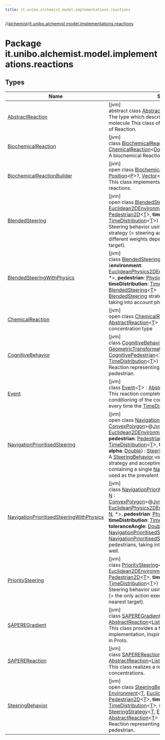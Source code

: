 ```yaml
---
title: it.unibo.alchemist.model.implementations.reactions
---
```

//[alchemist](../../index.html)/[it.unibo.alchemist.model.implementations.reactions](index.html)



# Package it.unibo.alchemist.model.implementations.reactions



## Types


| Name | Summary |
|---|---|
| [AbstractReaction](-abstract-reaction/index.html) | [jvm]<br>abstract class [AbstractReaction](-abstract-reaction/index.html)<[T](-abstract-reaction/index.html)> : [Reaction](../it.unibo.alchemist.model.interfaces/-reaction/index.html)<[T](../it.unibo.alchemist.model.implementations.layers/-uniform-layer/index.html)> <br>The type which describes the concentration of a molecule This class offers a partial implementation of Reaction. |
| [BiochemicalReaction](-biochemical-reaction/index.html) | [jvm]<br>class [BiochemicalReaction](-biochemical-reaction/index.html) : [ChemicalReaction](-chemical-reaction/index.html)<[Double](https://docs.oracle.com/javase/8/docs/api/java/lang/Double.html)> <br>A biochemical Reaction. |
| [BiochemicalReactionBuilder](-biochemical-reaction-builder/index.html) | [jvm]<br>open class [BiochemicalReactionBuilder](-biochemical-reaction-builder/index.html)<[P](-biochemical-reaction-builder/index.html) : [Position](../it.unibo.alchemist.model.interfaces/-position/index.html)<[P](../it.unibo.alchemist.model.implementations.layers/-biomol-gradient-layer/index.html)>?, [Vector](../it.unibo.alchemist.model.interfaces.geometry/-vector/index.html)<[P](../it.unibo.alchemist.model.implementations.layers/-biomol-gradient-layer/index.html)>?><br>This class implements a builder for chemical reactions. |
| [BlendedSteering](-blended-steering/index.html) | [jvm]<br>open class [BlendedSteering](-blended-steering/index.html)<[T](-blended-steering/index.html)>(**environment**: [Euclidean2DEnvironment](../it.unibo.alchemist.model.interfaces.environments/-euclidean2-d-environment/index.html)<[T](-blended-steering/index.html)>, **pedestrian**: [Pedestrian2D](../it.unibo.alchemist.model.interfaces/-pedestrian2-d/index.html)<[T](-blended-steering/index.html)>, **timeDistribution**: [TimeDistribution](../it.unibo.alchemist.model.interfaces/-time-distribution/index.html)<[T](-blended-steering/index.html)>) : [SteeringBehavior](-steering-behavior/index.html)<[T](-blended-steering/index.html)> <br>Steering behavior using [DistanceWeighted](../it.unibo.alchemist.model.implementations.actions.steeringstrategies/-distance-weighted/index.html) steering strategy (= steering actions are summed with different weights depending on the distance to their target). |
| [BlendedSteeringWithPhysics](-blended-steering-with-physics/index.html) | [jvm]<br>class [BlendedSteeringWithPhysics](-blended-steering-with-physics/index.html)<[T](-blended-steering-with-physics/index.html)>(**environment**: [EuclideanPhysics2DEnvironmentWithGraph](../it.unibo.alchemist.model.interfaces.environments/-euclidean-physics2-d-environment-with-graph/index.html)<*, [T](-blended-steering-with-physics/index.html), *, *>, **pedestrian**: [PhysicalPedestrian2D](../it.unibo.alchemist.model.interfaces/-physical-pedestrian2-d/index.html)<[T](-blended-steering-with-physics/index.html)>, **timeDistribution**: [TimeDistribution](../it.unibo.alchemist.model.interfaces/-time-distribution/index.html)<[T](-blended-steering-with-physics/index.html)>) : [BlendedSteering](-blended-steering/index.html)<[T](-blended-steering-with-physics/index.html)> <br>[BlendedSteering](-blended-steering/index.html) strategy for physical pedestrians, taking into account physical forces as well. |
| [ChemicalReaction](-chemical-reaction/index.html) | [jvm]<br>open class [ChemicalReaction](-chemical-reaction/index.html)<[T](-chemical-reaction/index.html)> : [AbstractReaction](-abstract-reaction/index.html)<[T](../it.unibo.alchemist.model.implementations.layers/-uniform-layer/index.html)> <br>concentration type |
| [CognitiveBehavior](-cognitive-behavior/index.html) | [jvm]<br>class [CognitiveBehavior](-cognitive-behavior/index.html)<[T](-cognitive-behavior/index.html), [V](-cognitive-behavior/index.html) : [Vector](../it.unibo.alchemist.model.interfaces.geometry/-vector/index.html)<[V](-cognitive-behavior/index.html)>, [A](-cognitive-behavior/index.html) : [GeometricTransformation](../it.unibo.alchemist.model.interfaces.geometry/-geometric-transformation/index.html)<[V](-cognitive-behavior/index.html)>>(**pedestrian**: [CognitivePedestrian](../it.unibo.alchemist.model.interfaces/-cognitive-pedestrian/index.html)<[T](-cognitive-behavior/index.html), [V](-cognitive-behavior/index.html), [A](-cognitive-behavior/index.html)>, **timeDistribution**: [TimeDistribution](../it.unibo.alchemist.model.interfaces/-time-distribution/index.html)<[T](-cognitive-behavior/index.html)>) : [AbstractReaction](-abstract-reaction/index.html)<[T](-cognitive-behavior/index.html)> <br>Reaction representing the cognitive behavior of a pedestrian. |
| [Event](-event/index.html) | [jvm]<br>class [Event](-event/index.html)<[T](-event/index.html)> : [AbstractReaction](-abstract-reaction/index.html)<[T](../it.unibo.alchemist.model.implementations.layers/-uniform-layer/index.html)> <br>This reaction completely ignores the propensity conditioning of the conditions, and tries to run every time the [TimeDistribution](../it.unibo.alchemist.model.interfaces/-time-distribution/index.html) wants to. |
| [NavigationPrioritisedSteering](-navigation-prioritised-steering/index.html) | [jvm]<br>open class [NavigationPrioritisedSteering](-navigation-prioritised-steering/index.html)<[T](-navigation-prioritised-steering/index.html), [N](-navigation-prioritised-steering/index.html) : [ConvexPolygon](../it.unibo.alchemist.model.interfaces.geometry.euclidean2d/-convex-polygon/index.html)>@[JvmOverloads](https://kotlinlang.org/api/latest/jvm/stdlib/kotlin.jvm/-jvm-overloads/index.html)()constructor(**env**: [Euclidean2DEnvironmentWithGraph](../it.unibo.alchemist.model.interfaces.environments/-euclidean2-d-environment-with-graph/index.html)<*, [T](-navigation-prioritised-steering/index.html), [N](-navigation-prioritised-steering/index.html), *>, **pedestrian**: [Pedestrian2D](../it.unibo.alchemist.model.interfaces/-pedestrian2-d/index.html)<[T](-navigation-prioritised-steering/index.html)>, **timeDistribution**: [TimeDistribution](../it.unibo.alchemist.model.interfaces/-time-distribution/index.html)<[T](-navigation-prioritised-steering/index.html)>, **toleranceAngle**: [Double](https://kotlinlang.org/api/latest/jvm/stdlib/kotlin/-double/index.html), **alpha**: [Double](https://kotlinlang.org/api/latest/jvm/stdlib/kotlin/-double/index.html)) : [SteeringBehavior](-steering-behavior/index.html)<[T](-navigation-prioritised-steering/index.html)> <br>A [SteeringBehavior](-steering-behavior/index.html) using [SinglePrevalent](../it.unibo.alchemist.model.implementations.actions.steeringstrategies/-single-prevalent/index.html) steering strategy and accepting a collection of actions containing a single [NavigationAction2D](../it.unibo.alchemist.model.interfaces/index.html#-517309547%2FClasslikes%2F-134779887), which is used as the prevalent one. |
| [NavigationPrioritisedSteeringWithPhysics](-navigation-prioritised-steering-with-physics/index.html) | [jvm]<br>class [NavigationPrioritisedSteeringWithPhysics](-navigation-prioritised-steering-with-physics/index.html)<[T](-navigation-prioritised-steering-with-physics/index.html), [N](-navigation-prioritised-steering-with-physics/index.html) : [ConvexPolygon](../it.unibo.alchemist.model.interfaces.geometry.euclidean2d/-convex-polygon/index.html)>@[JvmOverloads](https://kotlinlang.org/api/latest/jvm/stdlib/kotlin.jvm/-jvm-overloads/index.html)()constructor(**env**: [EuclideanPhysics2DEnvironmentWithGraph](../it.unibo.alchemist.model.interfaces.environments/-euclidean-physics2-d-environment-with-graph/index.html)<*, [T](-navigation-prioritised-steering-with-physics/index.html), [N](-navigation-prioritised-steering-with-physics/index.html), *>, **pedestrian**: [PhysicalPedestrian2D](../it.unibo.alchemist.model.interfaces/-physical-pedestrian2-d/index.html)<[T](-navigation-prioritised-steering-with-physics/index.html)>, **timeDistribution**: [TimeDistribution](../it.unibo.alchemist.model.interfaces/-time-distribution/index.html)<[T](-navigation-prioritised-steering-with-physics/index.html)>, **toleranceAngle**: [Double](https://kotlinlang.org/api/latest/jvm/stdlib/kotlin/-double/index.html), **alpha**: [Double](https://kotlinlang.org/api/latest/jvm/stdlib/kotlin/-double/index.html)) : [NavigationPrioritisedSteering](-navigation-prioritised-steering/index.html)<[T](-navigation-prioritised-steering-with-physics/index.html), [N](-navigation-prioritised-steering-with-physics/index.html)> <br>[NavigationPrioritisedSteering](-navigation-prioritised-steering/index.html) strategy for physical pedestrians, taking into account physical forces as well. |
| [PrioritySteering](-priority-steering/index.html) | [jvm]<br>class [PrioritySteering](-priority-steering/index.html)<[T](-priority-steering/index.html)>(**environment**: [Euclidean2DEnvironment](../it.unibo.alchemist.model.interfaces.environments/-euclidean2-d-environment/index.html)<[T](-priority-steering/index.html)>, **pedestrian**: [Pedestrian2D](../it.unibo.alchemist.model.interfaces/-pedestrian2-d/index.html)<[T](-priority-steering/index.html)>, **timeDistribution**: [TimeDistribution](../it.unibo.alchemist.model.interfaces/-time-distribution/index.html)<[T](-priority-steering/index.html)>) : [SteeringBehavior](-steering-behavior/index.html)<[T](-priority-steering/index.html)> <br>Steering behavior using [Nearest](../it.unibo.alchemist.model.implementations.actions.steeringstrategies/-nearest/index.html) steering strategy (= the only action executed is the one with the nearest target). |
| [SAPEREGradient](-s-a-p-e-r-e-gradient/index.html) | [jvm]<br>class [SAPEREGradient](-s-a-p-e-r-e-gradient/index.html)<[P](-s-a-p-e-r-e-gradient/index.html) : [Position](../it.unibo.alchemist.model.interfaces/-position/index.html)<[P](../it.unibo.alchemist.model.implementations.actions/-lsa-ascending-gradient-dist/index.html)>?> : [AbstractReaction](-abstract-reaction/index.html)<[List](https://docs.oracle.com/javase/8/docs/api/java/util/List.html)<[ILsaMolecule](../it.unibo.alchemist.model.interfaces/-i-lsa-molecule/index.html)>> <br>This class provides a fast and stable gradient implementation, inspired on the NBR construct used in Proto. |
| [SAPEREReaction](-s-a-p-e-r-e-reaction/index.html) | [jvm]<br>class [SAPEREReaction](-s-a-p-e-r-e-reaction/index.html) : [AbstractReaction](-abstract-reaction/index.html)<[List](https://docs.oracle.com/javase/8/docs/api/java/util/List.html)<[ILsaMolecule](../it.unibo.alchemist.model.interfaces/-i-lsa-molecule/index.html)>> <br>This class realizes a reaction with Lsa concentrations. |
| [SteeringBehavior](-steering-behavior/index.html) | [jvm]<br>open class [SteeringBehavior](-steering-behavior/index.html)<[T](-steering-behavior/index.html)>(**env**: [Environment](../it.unibo.alchemist.model.interfaces/-environment/index.html)<[T](-steering-behavior/index.html), [Euclidean2DPosition](../it.unibo.alchemist.model.implementations.positions/-euclidean2-d-position/index.html)>, **pedestrian**: [Pedestrian2D](../it.unibo.alchemist.model.interfaces/-pedestrian2-d/index.html)<[T](-steering-behavior/index.html)>, **timeDistribution**: [TimeDistribution](../it.unibo.alchemist.model.interfaces/-time-distribution/index.html)<[T](-steering-behavior/index.html)>, **steerStrategy**: [SteeringStrategy](../it.unibo.alchemist.model.interfaces/-steering-strategy/index.html)<[T](-steering-behavior/index.html), [Euclidean2DPosition](../it.unibo.alchemist.model.implementations.positions/-euclidean2-d-position/index.html)>) : [AbstractReaction](-abstract-reaction/index.html)<[T](-steering-behavior/index.html)> <br>Reaction representing the steering behavior of a pedestrian. |

